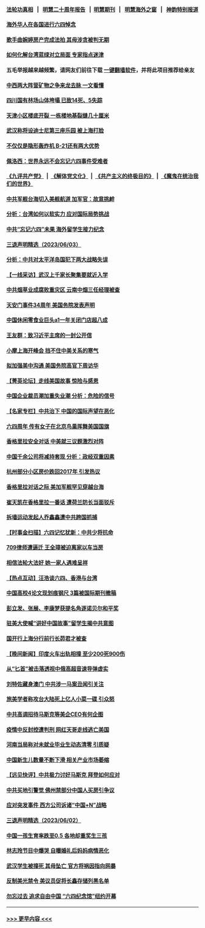 #### [法轮功真相](https://github.com/gfw-breaker/truth/blob/master/README.md?t=0) &nbsp;&nbsp;|&nbsp;&nbsp; [明慧二十周年报告](https://github.com/gfw-breaker/mh-reports/blob/master/README.md?t=0) &nbsp;&nbsp;|&nbsp;&nbsp;[明慧期刊](https://github.com/gfw-breaker/mh-qikan) &nbsp;&nbsp;|&nbsp;&nbsp; [明慧海外之窗](https://github.com/gfw-breaker/mh-news/blob/master/README.md?t=0) &nbsp;&nbsp;|&nbsp;&nbsp; [神韵特别报道](https://github.com/gfw-breaker/mh-news/blob/master/shenyun.md?t=0)
#### [海外华人在各国进行六四悼念](../pages/nsc413/n14009720.md?t=06050043) 
#### [歌手曲婉婷房产完成法拍 其母涉贪被判无期](../pages/nsc413/n14009719.md?t=06050043) 
#### [如何化解台湾蓝绿对立局面 专家指点迷津](../pages/nsc413/n14009615.md?t=06050043) 
#### 五毛举报越来越频繁，请网友们前往下载 [一键翻墙软件](https://github.com/gfw-breaker/ssr-accounts)，并将此项目推荐给亲友
#### [中西两大阵营矿物之争来龙去脉 一文看懂](../pages/nsc413/n14009390.md?t=06050043) 
#### [四川国有林场山体垮塌 已致14死、5失踪](../pages/nsc413/n14009685.md?t=06050043) 
#### [天津小区楼底开裂 一栋楼地基裂缝几十厘米](../pages/nsc413/n14009633.md?t=06050043) 
#### [武汉称将设迪士尼第三座乐园 被上海打脸](../pages/nsc413/n14009591.md?t=06050043) 
#### [不仅仅是隐形轰炸机 B-21还有两大优势](../pages/nsc413/n14008440.md?t=06050043) 
#### [佩洛西：世界永远不会忘记六四事件受难者](../pages/nsc413/n14009579.md?t=06050043) 
#### [《九评共产党》](https://github.com/begood0513/9ping.md/blob/master/README.md) &nbsp;|&nbsp; [《解体党文化》](../../../../jtdwh.md/blob/master/README.md)  &nbsp;|&nbsp; [《共产主义的终极目的》](../../../../gczydzjmd.md/blob/master/README.md) &nbsp;|&nbsp; [《魔鬼在统治我们的世界》](../../../../mgztzwmdsj.md/blob/master/README.md) 
#### [中共军舰台海切入美舰航道 加军官：故意挑衅](../pages/nsc413/n14009530.md?t=06050043) 
#### [分析：台湾如何以软实力 应对国际局势挑战](../pages/nsc413/n14009452.md?t=06050043) 
#### [中共“忘记六四”未果 海外留学生接力纪念](../pages/nsc413/n14009468.md?t=06050043) 
#### [三退声明精选（2023/06/03）](../pages/nsc413/n14009545.md?t=06050043) 
#### [分析：中共对太平洋岛国犯下两大战略失误](../pages/nsc413/n14009494.md?t=06050043) 
#### [【一线采访】武汉上千家长聚集要就近入学](../pages/nsc413/n14009497.md?t=06050043) 
#### [中共烟草业成腐败重灾区 云南中烟三任经理被查](../pages/nsc413/n14009499.md?t=06050043) 
#### [天安门事件34周年 美国务院发表声明](../pages/nsc413/n14009466.md?t=06050043) 
#### [中国休闲零食业巨头a1一年关闭门店超八成](../pages/nsc413/n14009465.md?t=06050043) 
#### [王友群：致习近平主席的一封公开信](../pages/nsc413/n14009446.md?t=06050043) 
#### [小摩上海开峰会 挡不住中美关系的寒气](../pages/nsc413/n14009421.md?t=06050043) 
#### [拟加强美中沟通 美国务院高官下周访华](../pages/nsc413/n14009444.md?t=06050043) 
#### [【菁英论坛】走线美国故事 惊险与感恩](../pages/nsc413/n14009399.md?t=06050043) 
#### [中国企业裁员潮加重失业潮 分析：危险的信号](../pages/nsc413/n14009441.md?t=06050043) 
#### [【名家专栏】中共治下 中国的国际声望在恶化](../pages/nsc413/n14008890.md?t=06050043) 
#### [六四周年 传有女子在北京鸟巢挥舞美国国旗](../pages/nsc413/n14009423.md?t=06050043) 
#### [香格里拉安全对话 中美就三议题激烈对阵](../pages/nsc413/n14009412.md?t=06050043) 
#### [中国千余公司将减持套现 分析：政经双重因素](../pages/nsc413/n14009425.md?t=06050043) 
#### [杭州部分小区房价跌回2017年 引发热议](../pages/nsc413/n14009299.md?t=06050043) 
#### [香格里拉对话之际 美加军舰罕见穿越台海](../pages/nsc413/n14009379.md?t=06050043) 
#### [崔天凯在香格里拉一番话 遭荷兰防长当面驳斥](../pages/nsc413/n14009417.md?t=06050043) 
#### [拆墙运动发起人乔鑫鑫遭中共跨国抓捕](../pages/nsc413/n14009411.md?t=06050043) 
#### [【时事金扫描】六四记忆犹新：中共少将抗命](../pages/nsc413/n14009112.md?t=06050043) 
#### [709律师遭逼迁 王全璋被迫离家以车当房](../pages/nsc413/n14009309.md?t=06050043) 
#### [相信法轮大法好 她一家人遇难呈祥](../pages/nsc413/n14008822.md?t=06050043) 
#### [【热点互动】汪浩谈六四、香港与台湾](../pages/nsc413/n14009065.md?t=06050043) 
#### [中国高校4论文现划痕钢尺 3篇被国际期刊撤稿](../pages/nsc413/n14009316.md?t=06050043) 
#### [彭立发、张展、李康梦获提名角逐诺贝尔和平奖](../pages/nsc413/n14009215.md?t=06050043) 
#### [驻美大使喊“讲好中国故事”留学生揭中共意图](../pages/nsc413/n14009303.md?t=06050043) 
#### [国开行上海分行前行长茆君才被查](../pages/nsc413/n14009302.md?t=06050043) 
#### [【晚间新闻】印度火车出轨相撞 至少200死900伤](../pages/nsc413/n14009265.md?t=06050043) 
#### [从“匕首”被击落透视中俄高超音速导弹虚实](../pages/nsc413/n14008433.md?t=06050043) 
#### [刘特佐藏身澳门 中共涉一马案丑闻引关注](../pages/nsc413/n14009183.md?t=06050043) 
#### [旅美学者称攻台大陆死上亿人小菜一碟 引众怒](../pages/nsc413/n14009187.md?t=06050043) 
#### [中共高调招待马斯克等美企CEO有何企图](../pages/nsc413/n14009040.md?t=06050043) 
#### [疫情中反封控遭判刑 网红天哥走线逃亡美国](../pages/nsc413/n14007927.md?t=06050043) 
#### [河南当局称对未就业毕业生动态清零 引质疑](../pages/nsc413/n14009101.md?t=06050043) 
#### [中国新生儿数量不断下滑 相关产业市场萎缩](../pages/nsc413/n14009070.md?t=06050043) 
#### [【远见快评】中共极力讨好马斯克 拜登如何应对](../pages/nsc413/n14009021.md?t=06050043) 
#### [中共买地引警觉 佛州禁部分中国人买房引争议](../pages/nsc413/n14009022.md?t=06050043) 
#### [应对突发事件 西方公司诉诸“中国+N”战略](../pages/nsc413/n14009051.md?t=06050043) 
#### [三退声明精选（2023/06/02）](../pages/nsc413/n14009081.md?t=06050043) 
#### [中国一孩生育率跌至0.5 各地却重奖生三孩](../pages/nsc413/n14009060.md?t=06050043) 
#### [林志玲节目中爆哭 自曝婚礼后妈妈病情恶化](../pages/nsc413/n14009000.md?t=06050043) 
#### [武汉学生被撞死 其母坠亡 官方将祸因指向网暴](../pages/nsc413/n14009033.md?t=06050043) 
#### [反制美光禁令 美议员促将长鑫存储列黑名单](../pages/nsc413/n14009028.md?t=06050043) 
#### [勿忘过去 追求自由中国 “六四纪念馆”纽约开幕](../pages/nsc413/n14009057.md?t=06050043) 

----
#### [ >>> 更早内容 <<< ](../indexes/nsc413-earlier.md)
